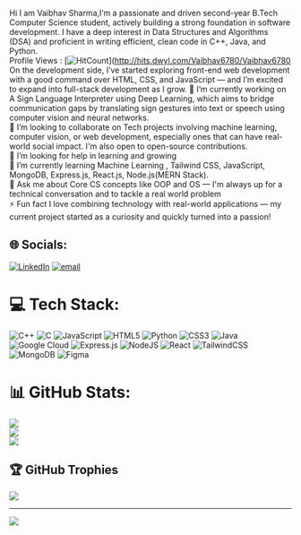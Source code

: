 Hi I am Vaibhav Sharma,I’m a passionate and driven second-year B.Tech Computer Science student, actively building a strong foundation in software development. I have a deep interest in Data Structures and Algorithms (DSA) and proficient in writing efficient, clean code in C++, Java, and Python.<br>
Profile Views : [![HitCount](https://hits.dwyl.com/Vaibhav6780/Vaibhav6780.svg?style=flat-square)](http://hits.dwyl.com/Vaibhav6780/Vaibhav6780
<br>
On the development side, I’ve started exploring front-end web development with a good command over HTML, CSS, and JavaScript — and I’m excited to expand into full-stack development as I grow.
🔭 I’m currently working on A Sign Language Interpreter using Deep Learning, which aims to bridge communication gaps by translating sign gestures into text or speech using computer vision and neural networks.<br>👯 I’m looking to collaborate on  Tech projects involving machine learning, computer vision, or web development, especially ones that can have real-world social impact. I'm also open to open-source contributions.<br>🤝 I’m looking for help in learning and growing<br>🌱 I’m currently learning Machine Learning , Tailwind CSS, JavaScript, MongoDB, Express.js, React.js, Node.js(MERN Stack).<br>💬 Ask me about Core CS concepts like OOP and OS — I'm always up for a technical conversation and to tackle a real world problem<br>⚡ Fun fact I love combining technology with real-world applications — my current project started as a curiosity and quickly turned into a passion!
<br>


## 🌐 Socials:
[![LinkedIn](https://img.shields.io/badge/LinkedIn-%230077B5.svg?logo=linkedin&logoColor=white)](https://linkedin.com/in/https://www.linkedin.com/in/vaibhav-sharma-210698283/) [![email](https://img.shields.io/badge/Email-D14836?logo=gmail&logoColor=white)](mailto:Vaibhavsharma6060@gmail.com) 

# 💻 Tech Stack:
![C++](https://img.shields.io/badge/c++-%2300599C.svg?style=for-the-badge&logo=c%2B%2B&logoColor=white) ![C](https://img.shields.io/badge/c-%2300599C.svg?style=for-the-badge&logo=c&logoColor=white) ![JavaScript](https://img.shields.io/badge/javascript-%23323330.svg?style=for-the-badge&logo=javascript&logoColor=%23F7DF1E) ![HTML5](https://img.shields.io/badge/html5-%23E34F26.svg?style=for-the-badge&logo=html5&logoColor=white) ![Python](https://img.shields.io/badge/python-3670A0?style=for-the-badge&logo=python&logoColor=ffdd54) ![CSS3](https://img.shields.io/badge/css3-%231572B6.svg?style=for-the-badge&logo=css3&logoColor=white) ![Java](https://img.shields.io/badge/java-%23ED8B00.svg?style=for-the-badge&logo=openjdk&logoColor=white) ![Google Cloud](https://img.shields.io/badge/GoogleCloud-%234285F4.svg?style=for-the-badge&logo=google-cloud&logoColor=white) ![Express.js](https://img.shields.io/badge/express.js-%23404d59.svg?style=for-the-badge&logo=express&logoColor=%2361DAFB) ![NodeJS](https://img.shields.io/badge/node.js-6DA55F?style=for-the-badge&logo=node.js&logoColor=white) ![React](https://img.shields.io/badge/react-%2320232a.svg?style=for-the-badge&logo=react&logoColor=%2361DAFB) ![TailwindCSS](https://img.shields.io/badge/tailwindcss-%2338B2AC.svg?style=for-the-badge&logo=tailwind-css&logoColor=white) ![MongoDB](https://img.shields.io/badge/MongoDB-%234ea94b.svg?style=for-the-badge&logo=mongodb&logoColor=white) ![Figma](https://img.shields.io/badge/figma-%23F24E1E.svg?style=for-the-badge&logo=figma&logoColor=white)
# 📊 GitHub Stats:
![](https://github-readme-stats.vercel.app/api?username=Vaibhav6780&theme=dark&hide_border=false&include_all_commits=false&count_private=false)<br/>
![](https://nirzak-streak-stats.vercel.app/?user=Vaibhav6780&theme=dark&hide_border=false)<br/>
![](https://github-readme-stats.vercel.app/api/top-langs/?username=Vaibhav6780&theme=dark&hide_border=false&include_all_commits=false&count_private=false&layout=compact)

## 🏆 GitHub Trophies
![](https://github-profile-trophy.vercel.app/?username=Vaibhav6780&theme=radical&no-frame=false&no-bg=true&margin-w=4)

---
[![](https://visitcount.itsvg.in/api?id=Vaibhav6780&icon=0&color=1)](https://visitcount.itsvg.in)

<!-- Proudly created with GPRM ( https://gprm.itsvg.in ) -->
